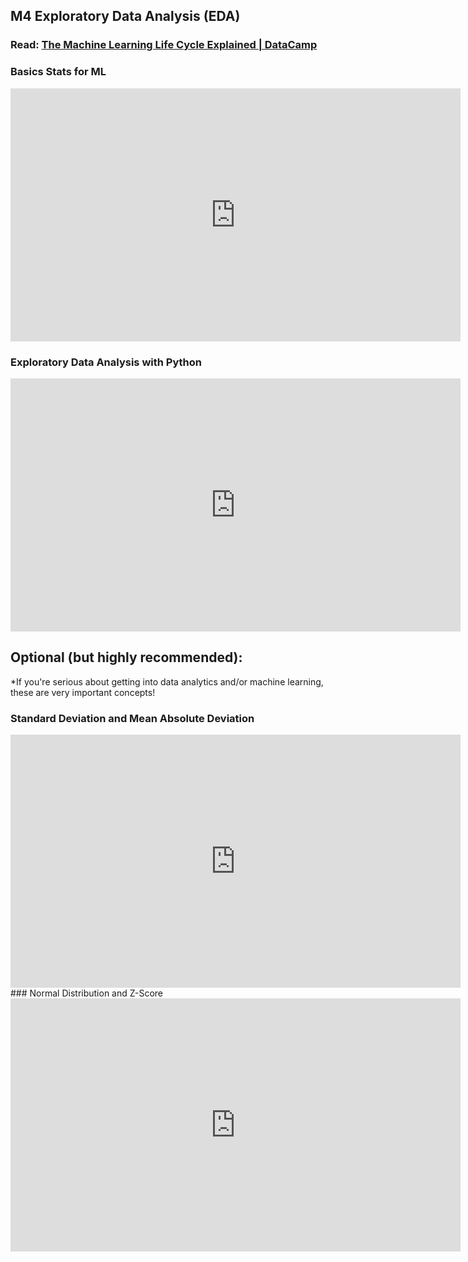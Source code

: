 ## M4 Exploratory Data Analysis (EDA)

### Read: [The Machine Learning Life Cycle Explained | DataCamp](https://www.datacamp.com/blog/machine-learning-lifecycle-explained)

### Basics Stats for ML
<iframe width="720" height="405" src="https://www.youtube.com/embed/t4LOv9h-FJM?si=ZAHb4ZmFhId-SPY_" title="YouTube video player" frameborder="0" allow="accelerometer; autoplay; clipboard-write; encrypted-media; gyroscope; picture-in-picture; web-share" referrerpolicy="strict-origin-when-cross-origin" allowfullscreen></iframe>

### Exploratory Data Analysis with Python
<iframe width="720" height="405" src="https://www.youtube.com/embed/xi0vhXFPegw?si=6GcGuuNBVFa12nO5" title="YouTube video player" frameborder="0" allow="accelerometer; autoplay; clipboard-write; encrypted-media; gyroscope; picture-in-picture; web-share" referrerpolicy="strict-origin-when-cross-origin" allowfullscreen></iframe>

## Optional (but highly recommended):
*If you're serious about getting into data analytics and/or machine learning, these are very important concepts!

### Standard Deviation and Mean Absolute Deviation
<iframe width="720" height="405" src="https://www.youtube.com/embed/yCDevFTNbC0?si=bUa7d3HDH5pta3yX" title="YouTube video player" frameborder="0" allow="accelerometer; autoplay; clipboard-write; encrypted-media; gyroscope; picture-in-picture; web-share" referrerpolicy="strict-origin-when-cross-origin" allowfullscreen></iframe>
### Normal Distribution and Z-Score
<iframe width="720" height="405" src="https://www.youtube.com/embed/okhrFgaUwio?si=fsmm57EXmokaWnaT" title="YouTube video player" frameborder="0" allow="accelerometer; autoplay; clipboard-write; encrypted-media; gyroscope; picture-in-picture; web-share" referrerpolicy="strict-origin-when-cross-origin" allowfullscreen></iframe>